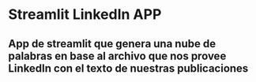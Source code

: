 # Streamlit LinkedIn APP 
## App de streamlit que genera una nube de palabras en base al archivo que nos provee LinkedIn con el texto de nuestras publicaciones
